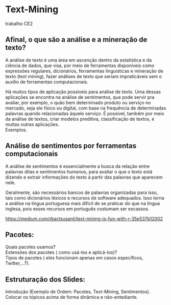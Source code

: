 # Text-Mining
trabalho CE2

 Afinal, o que são a análise e a mineração de texto?
 -
 <p>
A análise de texto é uma área em ascenção dentro da estatística e da ciência de dados, que visa, por meio de ferramentas disponíveis como expressões regulares, dicionários, ferramentas linguísticas e mineração de texto (text mining), fazer análises de texto que seriam impraticáveis sem o auxílio de ferramentas computacionais.

Há muitos tipos de aplicação possíveis para análise de texto. Uma dessas aplicações se encontra na análise de sentimentos, que pode servir pra avaliar, por exemplo, o quão bem determinado produto ou serviço no mercado, seja ele físico ou digital, com base na frequência de determinadas palavras quando relacionadas àquele serviço. É possível, também por meio da análise de textos, criar modelos preditiva, classificação de textos, e muitas outras aplicações.
<br />
  Exemplos.
</p>

Análise de sentimentos por ferramentas computacionais
-
<p> 
A análise de sentimentos é essencialmente a busca da relação entre palavras ditas e sentimentos humanos, para avaliar o que o texto está dizendo e extrair informações do texto à partir das palavras que aparecem nele.<br />
 
Geralmente, são necessários bancos de palavras organizadas para isso, tais como dicionários léxicos e recursos de software adequados. Isso torna a análise na língua portuguesa mais difícil de se praticar do que na língua inglesa, pois esses recursos em português costumam ser escassos.<br />

 https://medium.com/@actsusanli/text-mining-is-fun-with-r-35e537b12002
</p>

Pacotes:
-
<p> 
 Quais pacotes usamos? <br />
 Extensões dos pacotes ( como usá-los e aplicá-los)? <br />
 Tipos de pacotes ( eles funcionam apenas em casos específicos, Twitter,...?). 
</p>

Estruturação dos Slides:
-
<p>
 Introdução (Exemplo de Ordem: Pacotes, Text-Mining, Sentimentos). <br />
 Colocar os tópicos acima de forma dinâmica e não-entediante.
</p>
